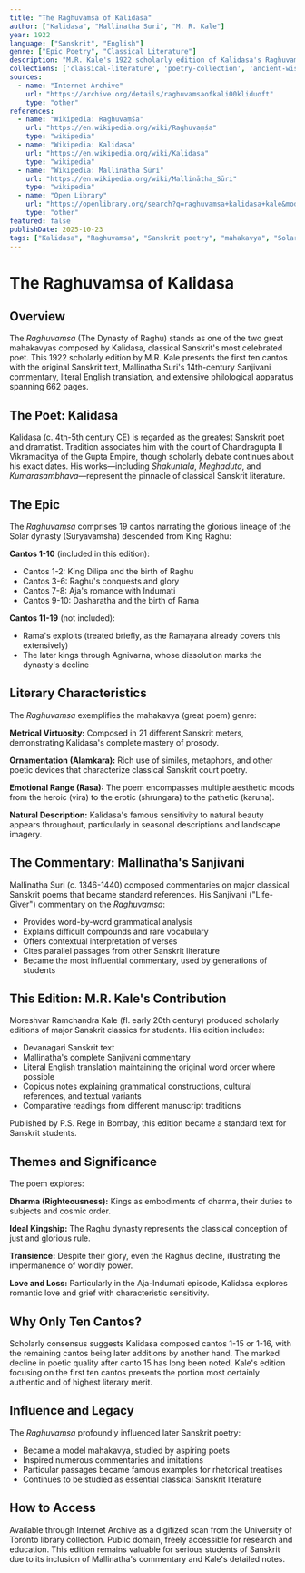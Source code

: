 ```yaml
---
title: "The Raghuvamsa of Kalidasa"
author: ["Kalidasa", "Mallinatha Suri", "M. R. Kale"]
year: 1922
language: ["Sanskrit", "English"]
genre: ["Epic Poetry", "Classical Literature"]
description: "M.R. Kale's 1922 scholarly edition of Kalidasa's Raghuvamsa—19 cantos chronicling the Solar dynasty through 1,564 stanzas in 21 Sanskrit meters—with Mallinatha's authoritative 15th-century Sanjivani commentary explaining the classical poet's technical mastery."
collections: ['classical-literature', 'poetry-collection', 'ancient-wisdom']
sources:
  - name: "Internet Archive"
    url: "https://archive.org/details/raghuvamsaofkali00kliduoft"
    type: "other"
references:
  - name: "Wikipedia: Raghuvaṃśa"
    url: "https://en.wikipedia.org/wiki/Raghuvaṃśa"
    type: "wikipedia"
  - name: "Wikipedia: Kalidasa"
    url: "https://en.wikipedia.org/wiki/Kalidasa"
    type: "wikipedia"
  - name: "Wikipedia: Mallinātha Sūri"
    url: "https://en.wikipedia.org/wiki/Mallinātha_Sūri"
    type: "wikipedia"
  - name: "Open Library"
    url: "https://openlibrary.org/search?q=raghuvamsa+kalidasa+kale&mode=everything"
    type: "other"
featured: false
publishDate: 2025-10-23
tags: ["Kalidasa", "Raghuvamsa", "Sanskrit poetry", "mahakavya", "Solar dynasty", "Rama", "Mallinatha commentary", "Sanjivani", "classical Sanskrit", "epic poetry", "Indian literature", "Raghu dynasty", "court poetry"]
---
```


# The Raghuvamsa of Kalidasa

## Overview

The *Raghuvamsa* (The Dynasty of Raghu) stands as one of the two great mahakavyas composed by Kalidasa, classical Sanskrit's most celebrated poet. This 1922 scholarly edition by M.R. Kale presents the first ten cantos with the original Sanskrit text, Mallinatha Suri's 14th-century Sanjivani commentary, literal English translation, and extensive philological apparatus spanning 662 pages.

## The Poet: Kalidasa

Kalidasa (c. 4th-5th century CE) is regarded as the greatest Sanskrit poet and dramatist. Tradition associates him with the court of Chandragupta II Vikramaditya of the Gupta Empire, though scholarly debate continues about his exact dates. His works—including *Shakuntala*, *Meghaduta*, and *Kumarasambhava*—represent the pinnacle of classical Sanskrit literature.

## The Epic

The *Raghuvamsa* comprises 19 cantos narrating the glorious lineage of the Solar dynasty (Suryavamsha) descended from King Raghu:

**Cantos 1-10** (included in this edition):
- Cantos 1-2: King Dilipa and the birth of Raghu
- Cantos 3-6: Raghu's conquests and glory
- Cantos 7-8: Aja's romance with Indumati
- Cantos 9-10: Dasharatha and the birth of Rama

**Cantos 11-19** (not included):
- Rama's exploits (treated briefly, as the Ramayana already covers this extensively)
- The later kings through Agnivarna, whose dissolution marks the dynasty's decline

## Literary Characteristics

The *Raghuvamsa* exemplifies the mahakavya (great poem) genre:

**Metrical Virtuosity:** Composed in 21 different Sanskrit meters, demonstrating Kalidasa's complete mastery of prosody.

**Ornamentation (Alamkara):** Rich use of similes, metaphors, and other poetic devices that characterize classical Sanskrit court poetry.

**Emotional Range (Rasa):** The poem encompasses multiple aesthetic moods from the heroic (vira) to the erotic (shrungara) to the pathetic (karuna).

**Natural Description:** Kalidasa's famous sensitivity to natural beauty appears throughout, particularly in seasonal descriptions and landscape imagery.

## The Commentary: Mallinatha's Sanjivani

Mallinatha Suri (c. 1346-1440) composed commentaries on major classical Sanskrit poems that became standard references. His Sanjivani ("Life-Giver") commentary on the *Raghuvamsa*:

- Provides word-by-word grammatical analysis
- Explains difficult compounds and rare vocabulary
- Offers contextual interpretation of verses
- Cites parallel passages from other Sanskrit literature
- Became the most influential commentary, used by generations of students

## This Edition: M.R. Kale's Contribution

Moreshvar Ramchandra Kale (fl. early 20th century) produced scholarly editions of major Sanskrit classics for students. His edition includes:

- Devanagari Sanskrit text
- Mallinatha's complete Sanjivani commentary
- Literal English translation maintaining the original word order where possible
- Copious notes explaining grammatical constructions, cultural references, and textual variants
- Comparative readings from different manuscript traditions

Published by P.S. Rege in Bombay, this edition became a standard text for Sanskrit students.

## Themes and Significance

The poem explores:

**Dharma (Righteousness):** Kings as embodiments of dharma, their duties to subjects and cosmic order.

**Ideal Kingship:** The Raghu dynasty represents the classical conception of just and glorious rule.

**Transience:** Despite their glory, even the Raghus decline, illustrating the impermanence of worldly power.

**Love and Loss:** Particularly in the Aja-Indumati episode, Kalidasa explores romantic love and grief with characteristic sensitivity.

## Why Only Ten Cantos?

Scholarly consensus suggests Kalidasa composed cantos 1-15 or 1-16, with the remaining cantos being later additions by another hand. The marked decline in poetic quality after canto 15 has long been noted. Kale's edition focusing on the first ten cantos presents the portion most certainly authentic and of highest literary merit.

## Influence and Legacy

The *Raghuvamsa* profoundly influenced later Sanskrit poetry:

- Became a model mahakavya, studied by aspiring poets
- Inspired numerous commentaries and imitations
- Particular passages became famous examples for rhetorical treatises
- Continues to be studied as essential classical Sanskrit literature

## How to Access

Available through Internet Archive as a digitized scan from the University of Toronto library collection. Public domain, freely accessible for research and education. This edition remains valuable for serious students of Sanskrit due to its inclusion of Mallinatha's commentary and Kale's detailed notes.
